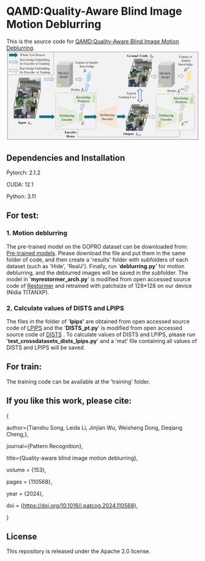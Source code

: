 # QAMD:Quality-Aware Blind Image Motion Deblurring
This is the source code for [QAMD:Quality-Aware Blind Image Motion Deblurring](https://www.sciencedirect.com/science/article/abs/pii/S0031320324003194).![KG-IQA Framework](https://github.com/esnthere/QAMD/blob/main/framework.png)

## Dependencies and Installation
Pytorch: 2.1.2

CUDA: 12.1

Python: 3.11


## For test:
### 1. Motion deblurring 
   The pre-trained model on the GOPRO dataset can be downloaded from: [Pre-trained models](https://pan.baidu.com/s/1KKebBvVjiMSE4H7G0oZcNw?pwd=r1oh). Please download the file and put them in the same folder of code, and then create a 'results' folder with subfolders of each dataset (such as 'Hide', 'RealJ'). Finally, run '**deblurring.py**' for motion deblurring, and the deblurred images will be saved in the subfolder. The model in '**myrestormer_arch.py**' is modified from open accessed source code of [Restormer](https://github.com/swz30/Restormer) and retrained with patchsize of 128*128 on our device (Nidia TITANXP).
   
### 2. Calculate values of DISTS and LPIPS  
   The files in the folder of '**lpips'** are obtained from open accessed source code of [LPIPS](https://github.com/richzhang/PerceptualSimilarity) and the '**DISTS_pt.py**' is modified from  open accessed source code of [DISTS](https://github.com/dingkeyan93/DISTS) . To calculate values of DISTS and LPIPS, please run  '**test_crossdatasets_dists_lpips.py**' and a 'mat' file containing all values of DISTS and LPIPS will be saved.
   
  
   
   
## For train:  
The training code can be available at the 'training' folder.


## If you like this work, please cite:

{

  author={Tianshu Song, Leida Li, Jinjian Wu, Weisheng Dong, Deqiang Cheng,},
  
  journal={Pattern Recognition}, 
  
  title={Quality-aware blind image motion deblurring}, 
  
  volume = {153},
 
  pages = {110568},

  year = {2024},

  doi = {https://doi.org/10.1016/j.patcog.2024.110568},
  
}

  
## License
This repository is released under the Apache 2.0 license. 

